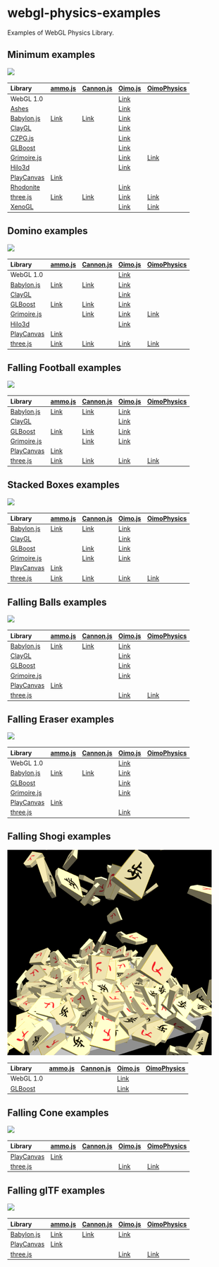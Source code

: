 # webgl-physics-examples
Examples of WebGL Physics Library. 


## Minimum examples

![](assets/screenshot/minimum.png)

|Library                                                      |[ammo.js](https://github.com/kripken/ammo.js/)                                          |[Cannon.js](https://github.com/schteppe/cannon.js)                                        |[Oimo.js](https://github.com/lo-th/Oimo.js/)                                            |[OimoPhysics](https://github.com/saharan/OimoPhysics)                                         |
|:------------------------------------------------------------|:---------------------------------------------------------------------------------------|:-----------------------------------------------------------------------------------------|:---------------------------------------------------------------------------------------|:---------------------------------------------------------------------------------------------|
|WebGL 1.0                                                    |                                                                                        |                                                                                          |[Link](https://cx20.github.io/webgl-physics-examples/examples/webgl1/oimo/minimum/)     |                                                                                              |
|[Ashes](https://github.com/but0n/Ashes)                      |                                                                                        |                                                                                          |[Link](https://cx20.github.io/webgl-physics-examples/examples/ashes/oimo/minimum/)      |                                                                                              |
|[Babylon.js](https://github.com/BabylonJS/Babylon.js)        |[Link](https://cx20.github.io/webgl-physics-examples/examples/babylonjs/ammo/minimum/)  |[Link](https://cx20.github.io/webgl-physics-examples/examples/babylonjs/cannon/minimum/)  |[Link](https://cx20.github.io/webgl-physics-examples/examples/babylonjs/oimo/minimum/)  |                                                                                              |
|[ClayGL](https://github.com/pissang/claygl)                  |                                                                                        |                                                                                          |[Link](https://cx20.github.io/webgl-physics-examples/examples/claygl/oimo/minimum/)     |                                                                                              |
|[CZPG.js](https://github.com/PrincessGod/CraZyPG)            |                                                                                        |                                                                                          |[Link](https://cx20.github.io/webgl-physics-examples/examples/czpg/oimo/minimum/)       |                                                                                              |
|[GLBoost](https://github.com/emadurandal/GLBoost)            |                                                                                        |                                                                                          |[Link](https://cx20.github.io/webgl-physics-examples/examples/glboost/oimo/minimum/)    |                                                                                              |
|[Grimoire.js](https://github.com/GrimoireGL/GrimoireJS)      |                                                                                        |                                                                                          |[Link](https://cx20.github.io/webgl-physics-examples/examples/grimoirejs/oimo/minimum/) |[Link](https://cx20.github.io/webgl-physics-examples/examples/grimoirejs/oimophysics/minimum/)|
|[Hilo3d](https://github.com/hiloteam/Hilo3d)                 |                                                                                        |                                                                                          |[Link](https://cx20.github.io/webgl-physics-examples/examples/hilo3d/oimo/minimum/)     |                                                                                              |
|[PlayCanvas](https://github.com/playcanvas/engine)           |[Link](https://cx20.github.io/webgl-physics-examples/examples/playcanvas/ammo/minimum/) |                                                                                          |                                                                                        |                                                                                              |
|[Rhodonite](https://github.com/actnwit/RhodoniteTS)          |                                                                                        |                                                                                          |[Link](https://cx20.github.io/webgl-physics-examples/examples/rhodonite/oimo/minimum/)  |                                                                                              |
|[three.js](https://github.com/mrdoob/three.js/)              |[Link](https://cx20.github.io/webgl-physics-examples/examples/threejs/ammo/minimum/)    |[Link](https://cx20.github.io/webgl-physics-examples/examples/threejs/cannon/minimum/)    |[Link](https://cx20.github.io/webgl-physics-examples/examples/threejs/oimo/minimum/)    |[Link](https://cx20.github.io/webgl-physics-examples/examples/threejs/oimophysics/minimum/)   |
|[XenoGL](https://github.com/kotofurumiya/xenogl)             |                                                                                        |                                                                                          |[Link](https://cx20.github.io/webgl-physics-examples/examples/xenogl/oimo/minimum/)     |[Link](https://cx20.github.io/webgl-physics-examples/examples/xenogl/oimophysics/minimum/)    |

## Domino examples

![](assets/screenshot/domino.jpg)

|Library                                                      |[ammo.js](https://github.com/kripken/ammo.js/)                                          |[Cannon.js](https://github.com/schteppe/cannon.js)                                        |[Oimo.js](https://github.com/lo-th/Oimo.js/)                                            |[OimoPhysics](https://github.com/saharan/OimoPhysics)                                         |
|:------------------------------------------------------------|:---------------------------------------------------------------------------------------|:-----------------------------------------------------------------------------------------|:---------------------------------------------------------------------------------------|:---------------------------------------------------------------------------------------------|
|WebGL 1.0                                                    |                                                                                        |                                                                                          |[Link](https://cx20.github.io/webgl-physics-examples/examples/webgl1/oimo/domino/)      |                                                                                              |
|[Babylon.js](https://github.com/BabylonJS/Babylon.js)        |[Link](https://cx20.github.io/webgl-physics-examples/examples/babylonjs/ammo/domino/)   |[Link](https://cx20.github.io/webgl-physics-examples/examples/babylonjs/cannon/domino/)   |[Link](https://cx20.github.io/webgl-physics-examples/examples/babylonjs/oimo/domino/)   |                                                                                              |
|[ClayGL](https://github.com/pissang/claygl)                  |                                                                                        |                                                                                          |[Link](https://cx20.github.io/webgl-physics-examples/examples/claygl/oimo/domino/)      |                                                                                              |
|[GLBoost](https://github.com/emadurandal/GLBoost)            |[Link](https://cx20.github.io/webgl-physics-examples/examples/glboost/ammo/domino/)     |[Link](https://cx20.github.io/webgl-physics-examples/examples/glboost/cannon/domino/)     |[Link](https://cx20.github.io/webgl-physics-examples/examples/glboost/oimo/domino/)     |                                                                                              |
|[Grimoire.js](https://github.com/GrimoireGL/GrimoireJS)      |                                                                                        |[Link](https://cx20.github.io/webgl-physics-examples/examples/grimoirejs/cannon/domino/)  |[Link](https://cx20.github.io/webgl-physics-examples/examples/grimoirejs/oimo/domino/)  |[Link](https://cx20.github.io/webgl-physics-examples/examples/grimoirejs/oimophysics/domino/) |
|[Hilo3d](https://github.com/hiloteam/Hilo3d)                 |                                                                                        |                                                                                          |[Link](https://cx20.github.io/webgl-physics-examples/examples/hilo3d/oimo/domino/)      |                                                                                              |
|[PlayCanvas](https://github.com/playcanvas/engine)           |[Link](https://cx20.github.io/webgl-physics-examples/examples/playcanvas/ammo/domino/)  |                                                                                          |                                                                                        |                                                                                              |
|[three.js](https://github.com/mrdoob/three.js/)              |[Link](https://cx20.github.io/webgl-physics-examples/examples/threejs/ammo/domino/)     |[Link](https://cx20.github.io/webgl-physics-examples/examples/threejs/cannon/domino/)     |[Link](https://cx20.github.io/webgl-physics-examples/examples/threejs/oimo/domino/)     |[Link](https://cx20.github.io/webgl-physics-examples/examples/threejs/oimophysics/domino/)    |

## Falling Football examples

![](assets/screenshot/football.jpg)

|Library                                                      |[ammo.js](https://github.com/kripken/ammo.js/)                                          |[Cannon.js](https://github.com/schteppe/cannon.js)                                        |[Oimo.js](https://github.com/lo-th/Oimo.js/)                                            |[OimoPhysics](https://github.com/saharan/OimoPhysics)                                         |
|:------------------------------------------------------------|:---------------------------------------------------------------------------------------|:-----------------------------------------------------------------------------------------|:---------------------------------------------------------------------------------------|:---------------------------------------------------------------------------------------------|
|[Babylon.js](https://github.com/BabylonJS/Babylon.js)        |[Link](https://cx20.github.io/webgl-physics-examples/examples/babylonjs/ammo/football/) |[Link](https://cx20.github.io/webgl-physics-examples/examples/babylonjs/cannon/football/) |[Link](https://cx20.github.io/webgl-physics-examples/examples/babylonjs/oimo/football/) |                                                                                              |
|[ClayGL](https://github.com/pissang/claygl)                  |                                                                                        |                                                                                          |[Link](https://cx20.github.io/webgl-physics-examples/examples/claygl/oimo/football/)    |                                                                                              |
|[GLBoost](https://github.com/emadurandal/GLBoost)            |[Link](https://cx20.github.io/webgl-physics-examples/examples/glboost/ammo/football/)   |[Link](https://cx20.github.io/webgl-physics-examples/examples/glboost/cannon/football/)   |[Link](https://cx20.github.io/webgl-physics-examples/examples/glboost/oimo/football/)   |                                                                                              |
|[Grimoire.js](https://github.com/GrimoireGL/GrimoireJS)      |                                                                                        |[Link](https://cx20.github.io/webgl-physics-examples/examples/grimoirejs/cannon/football/)|[Link](https://cx20.github.io/webgl-physics-examples/examples/grimoirejs/oimo/football/)|                                                                                              |
|[PlayCanvas](https://github.com/playcanvas/engine)           |[Link](https://cx20.github.io/webgl-physics-examples/examples/playcanvas/ammo/football/)|                                                                                          |                                                                                        |                                                                                              |
|[three.js](https://github.com/mrdoob/three.js/)              |[Link](https://cx20.github.io/webgl-physics-examples/examples/threejs/ammo/football/)   |[Link](https://cx20.github.io/webgl-physics-examples/examples/threejs/cannon/football/)   |[Link](https://cx20.github.io/webgl-physics-examples/examples/threejs/oimo/football/)   |[Link](https://cx20.github.io/webgl-physics-examples/examples/threejs/oimophysics/football/)  |

## Stacked Boxes examples

![](assets/screenshot/box.jpg)

|Library                                                      |[ammo.js](https://github.com/kripken/ammo.js/)                                          |[Cannon.js](https://github.com/schteppe/cannon.js)                                        |[Oimo.js](https://github.com/lo-th/Oimo.js/)                                            |[OimoPhysics](https://github.com/saharan/OimoPhysics)                                         |
|:------------------------------------------------------------|:---------------------------------------------------------------------------------------|:-----------------------------------------------------------------------------------------|:---------------------------------------------------------------------------------------|:---------------------------------------------------------------------------------------------|
|[Babylon.js](https://github.com/BabylonJS/Babylon.js)        |[Link](https://cx20.github.io/webgl-physics-examples/examples/babylonjs/ammo/box/)      |[Link](https://cx20.github.io/webgl-physics-examples/examples/babylonjs/cannon/box/)      |[Link](https://cx20.github.io/webgl-physics-examples/examples/babylonjs/oimo/box/)      |                                                                                              |
|[ClayGL](https://github.com/pissang/claygl)                  |                                                                                        |                                                                                          |[Link](https://cx20.github.io/webgl-physics-examples/examples/claygl/oimo/box/)         |                                                                                              |
|[GLBoost](https://github.com/emadurandal/GLBoost)            |                                                                                        |[Link](https://cx20.github.io/webgl-physics-examples/examples/glboost/cannon/box/)        |[Link](https://cx20.github.io/webgl-physics-examples/examples/glboost/oimo/box/)        |                                                                                              |
|[Grimoire.js](https://github.com/GrimoireGL/GrimoireJS)      |                                                                                        |[Link](https://cx20.github.io/webgl-physics-examples/examples/grimoirejs/cannon/box/)     |[Link](https://cx20.github.io/webgl-physics-examples/examples/grimoirejs/oimo/box/)     |                                                                                              |
|[PlayCanvas](https://github.com/playcanvas/engine)           |[Link](https://cx20.github.io/webgl-physics-examples/examples/playcanvas/ammo/box/)     |                                                                                          |                                                                                        |                                                                                              |
|[three.js](https://github.com/mrdoob/three.js/)              |[Link](https://cx20.github.io/webgl-physics-examples/examples/threejs/ammo/box/)        |[Link](https://cx20.github.io/webgl-physics-examples/examples/threejs/cannon/box/)        |[Link](https://cx20.github.io/webgl-physics-examples/examples/threejs/oimo/box/)        |[Link](https://cx20.github.io/webgl-physics-examples/examples/threejs/oimophysics/box/)       |

## Falling Balls examples

![](assets/screenshot/balls.jpg)

|Library                                                      |[ammo.js](https://github.com/kripken/ammo.js/)                                          |[Cannon.js](https://github.com/schteppe/cannon.js)                                        |[Oimo.js](https://github.com/lo-th/Oimo.js/)                                            |[OimoPhysics](https://github.com/saharan/OimoPhysics)                                         |
|:------------------------------------------------------------|:---------------------------------------------------------------------------------------|:-----------------------------------------------------------------------------------------|:---------------------------------------------------------------------------------------|:---------------------------------------------------------------------------------------------|
|[Babylon.js](https://github.com/BabylonJS/Babylon.js)        |[Link](https://cx20.github.io/webgl-physics-examples/examples/babylonjs/ammo/balls/)    |[Link](https://cx20.github.io/webgl-physics-examples/examples/babylonjs/cannon/balls/)    |[Link](https://cx20.github.io/webgl-physics-examples/examples/babylonjs/oimo/balls/)    |                                                                                              |
|[ClayGL](https://github.com/pissang/claygl)                  |                                                                                        |                                                                                          |[Link](https://cx20.github.io/webgl-physics-examples/examples/claygl/oimo/balls/)       |                                                                                              |
|[GLBoost](https://github.com/emadurandal/GLBoost)            |                                                                                        |                                                                                          |[Link](https://cx20.github.io/webgl-physics-examples/examples/glboost/oimo/balls/)      |                                                                                              |
|[Grimoire.js](https://github.com/GrimoireGL/GrimoireJS)      |                                                                                        |                                                                                          |[Link](https://cx20.github.io/webgl-physics-examples/examples/grimoirejs/oimo/balls/)   |                                                                                              |
|[PlayCanvas](https://github.com/playcanvas/engine)           |[Link](https://cx20.github.io/webgl-physics-examples/examples/playcanvas/ammo/balls/)   |                                                                                          |                                                                                        |                                                                                              |
|[three.js](https://github.com/mrdoob/three.js/)              |                                                                                        |                                                                                          |[Link](https://cx20.github.io/webgl-physics-examples/examples/threejs/oimo/balls/)      |[Link](https://cx20.github.io/webgl-physics-examples/examples/threejs/oimophysics/balls/)     |


## Falling Eraser examples

![](assets/screenshot/eraser.jpg)

|Library                                                      |[ammo.js](https://github.com/kripken/ammo.js/)                                          |[Cannon.js](https://github.com/schteppe/cannon.js)                                        |[Oimo.js](https://github.com/lo-th/Oimo.js/)                                            |[OimoPhysics](https://github.com/saharan/OimoPhysics)                                         |
|:------------------------------------------------------------|:---------------------------------------------------------------------------------------|:-----------------------------------------------------------------------------------------|:---------------------------------------------------------------------------------------|:---------------------------------------------------------------------------------------------|
|WebGL 1.0                                                    |                                                                                        |                                                                                          |[Link](https://cx20.github.io/webgl-physics-examples/examples/webgl1/oimo/eraser/)      |                                                                                              |
|[Babylon.js](https://github.com/BabylonJS/Babylon.js)        |[Link](https://cx20.github.io/webgl-physics-examples/examples/babylonjs/ammo/eraser/)   |[Link](https://cx20.github.io/webgl-physics-examples/examples/babylonjs/cannon/eraser/)   |[Link](https://cx20.github.io/webgl-physics-examples/examples/babylonjs/oimo/eraser/)   |                                                                                              |
|[GLBoost](https://github.com/emadurandal/GLBoost)            |                                                                                        |                                                                                          |[Link](https://cx20.github.io/webgl-physics-examples/examples/glboost/oimo/eraser/)     |                                                                                              |
|[Grimoire.js](https://github.com/GrimoireGL/GrimoireJS)      |                                                                                        |                                                                                          |[Link](https://cx20.github.io/webgl-physics-examples/examples/grimoirejs/oimo/eraser/)  |                                                                                              |
|[PlayCanvas](https://github.com/playcanvas/engine)           |[Link](https://cx20.github.io/webgl-physics-examples/examples/playcanvas/ammo/eraser/)  |                                                                                          |                                                                                        |                                                                                              |
|[three.js](https://github.com/mrdoob/three.js/)              |                                                                                        |                                                                                          |[Link](https://cx20.github.io/webgl-physics-examples/examples/threejs/oimo/eraser/)     |                                                                                              |

## Falling Shogi examples

![](assets/screenshot/shogi.jpg)

|Library                                                      |[ammo.js](https://github.com/kripken/ammo.js/)                                          |[Cannon.js](https://github.com/schteppe/cannon.js)                                        |[Oimo.js](https://github.com/lo-th/Oimo.js/)                                            |[OimoPhysics](https://github.com/saharan/OimoPhysics)                                         |
|:------------------------------------------------------------|:---------------------------------------------------------------------------------------|:-----------------------------------------------------------------------------------------|:---------------------------------------------------------------------------------------|:---------------------------------------------------------------------------------------------|
|WebGL 1.0                                                    |                                                                                        |                                                                                          |[Link](https://cx20.github.io/webgl-physics-examples/examples/webgl1/oimo/shogi/)       |                                                                                              |
|[GLBoost](https://github.com/emadurandal/GLBoost)            |                                                                                        |                                                                                          |[Link](https://cx20.github.io/webgl-physics-examples/examples/glboost/oimo/shogi/)      |                                                                                              |

## Falling Cone examples

![](assets/screenshot/cone.jpg)

|Library                                                      |[ammo.js](https://github.com/kripken/ammo.js/)                                          |[Cannon.js](https://github.com/schteppe/cannon.js)                                        |[Oimo.js](https://github.com/lo-th/Oimo.js/)                                            |[OimoPhysics](https://github.com/saharan/OimoPhysics)                                         |
|:------------------------------------------------------------|:---------------------------------------------------------------------------------------|:-----------------------------------------------------------------------------------------|:---------------------------------------------------------------------------------------|:---------------------------------------------------------------------------------------------|
|[PlayCanvas](https://github.com/playcanvas/engine)           |[Link](https://cx20.github.io/webgl-physics-examples/examples/playcanvas/ammo/cone/)    |                                                                                          |                                                                                        |                                                                                              |
|[three.js](https://github.com/mrdoob/three.js/)              |                                                                                        |                                                                                          |[Link](https://cx20.github.io/webgl-physics-examples/examples/threejs/oimo/cone/)       |[Link](https://cx20.github.io/webgl-physics-examples/examples/threejs/oimophysics/cone/)      |

## Falling glTF examples

![](assets/screenshot/gltf.jpg)

|Library                                                      |[ammo.js](https://github.com/kripken/ammo.js/)                                          |[Cannon.js](https://github.com/schteppe/cannon.js)                                        |[Oimo.js](https://github.com/lo-th/Oimo.js/)                                            |[OimoPhysics](https://github.com/saharan/OimoPhysics)                                         |
|:------------------------------------------------------------|:---------------------------------------------------------------------------------------|:-----------------------------------------------------------------------------------------|:---------------------------------------------------------------------------------------|:---------------------------------------------------------------------------------------------|
|[Babylon.js](https://github.com/BabylonJS/Babylon.js)        |[Link](https://cx20.github.io/webgl-physics-examples/examples/babylonjs/ammo/gltf/)     |[Link](https://cx20.github.io/webgl-physics-examples/examples/babylonjs/cannon/gltf/)     |[Link](https://cx20.github.io/webgl-physics-examples/examples/babylonjs/oimo/gltf/)     |                                                                                              |
|[PlayCanvas](https://github.com/playcanvas/engine)           |[Link](https://cx20.github.io/webgl-physics-examples/examples/playcanvas/ammo/gltf/)    |                                                                                          |                                                                                        |                                                                                              |
|[three.js](https://github.com/mrdoob/three.js/)              |                                                                                        |                                                                                          |[Link](https://cx20.github.io/webgl-physics-examples/examples/threejs/oimo/gltf/)       |[Link](https://cx20.github.io/webgl-physics-examples/examples/threejs/oimophysics/gltf/)      |

